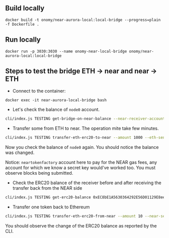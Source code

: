 ## Build locally

```
docker build -t onomy/near-aurora-local:local-bridge --progress=plain  -f Dockerfile .
```

## Run locally

```
docker run -p 3030:3030 --name onomy-near-local-bridge onomy/near-aurora-local:local-bridge
```

## Steps to test the bridge ETH -> near and near -> ETH

* Connect to the container:
```
docker exec -it near-aurora-local-bridge bash
```

* Let's check the balance of `node0` account.

```bash
cli/index.js TESTING get-bridge-on-near-balance --near-receiver-account node0
```

* Transfer some from ETH to near. The operation mite take few minutes.

```bash
cli/index.js TESTING transfer-eth-erc20-to-near --amount 1000 --eth-sender-sk 0x2bdd21761a483f71054e14f5b827213567971c676928d9a1808cbfa4b7501200 --near-receiver-account node0 --near-master-account neartokenfactory
```

Now you check the balance of `node0` again. You should notice the balance was changed.

Notice: `neartokenfactory` account here to pay for the NEAR gas fees, any account for which we know a secret key would've worked too.
You must observe blocks being submitted.

* Check the ERC20 balance of the receiver before and after receiving the transfer back from the NEAR side

```bash
cli/index.js TESTING get-erc20-balance 0xEC8bE1A5630364292E56D01129E8ee8A9578d7D8
```

* Transfer one token back to Ethereum

```bash
cli/index.js TESTING transfer-eth-erc20-from-near --amount 10 --near-sender-account node0 --near-sender-sk ed25519:3D4YudUQRE39Lc4JHghuB5WM8kbgDDa34mnrEP5DdTApVH81af7e2dWgNPEaiQfdJnZq1CNPp5im4Rg5b733oiMP --eth-receiver-address 0xEC8bE1A5630364292E56D01129E8ee8A9578d7D8
```

You should observe the change of the ERC20 balance as reported by the CLI.
